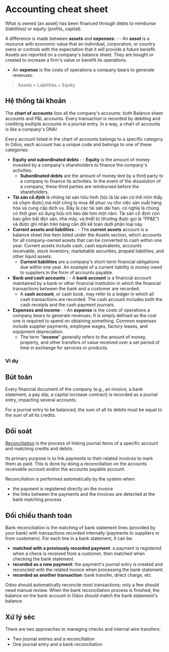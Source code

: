 # Accounting cheat sheet

What is owned (an asset) has been financed through debts to reimburse (liabilities) or equity
(profits, capital).

A difference is made between **assets** and **expenses**:
: - An **asset** is a resource with economic value that an individual, corporation, or country owns
    or controls with the expectation that it will provide a future benefit. Assets are reported on
    a company's balance sheet. They are bought or created to increase a firm's value or benefit its
    operations.
  - An **expense** is the costs of operations a company bears to generate revenues.

> Assets = Liabilities + Equity

## Hệ thống tài khoản

The **chart of accounts** lists all the company's accounts: both Balance sheet accounts and P&L
accounts. Every transaction is recorded by debiting and crediting multiple accounts in a journal
entry. In a way, a chart of accounts is like a company's DNA!

Every account listed in the chart of accounts belongs to a specific category. In Odoo, each account
has a unique code and belongs to one of these categories:

- **Equity and subordinated debts**
  : - **Equity** is the amount of money invested by a company's shareholders to finance the
      company's activities.
    - **Subordinated debts** are the amount of money lent by a third party to a company to finance
      its activities. In the event of the dissolution of a company, these third parties are
      reimbursed before the shareholders.
- **Tài sản cố định** là những tài sản hữu hình (tức là tài sản có thể nhìn thấy và chạm được) mà một công ty mua để phục vụ cho việc sản xuất hàng hóa và cung cấp dịch vụ. Đây là các tài sản dài hạn, có nghĩa là chúng có thời gian sử dụng hữu ích kéo dài hơn một năm. Tài sản cố định còn bao gồm bất độn sản, nhà máy, và thiết bị (thường được gọi là “PP&E”) và được ghi nhận trên bảng cân đối kế toán dưới phân loại này.
- **Current assets and liabilities**
  : - The **current assets** account is a balance sheet line item listed under the Assets section,
      which accounts for all company-owned assets that can be converted to cash within one year.
      Current assets include cash, cash equivalents, accounts receivable, stock inventory,
      marketable securities, prepaid liabilities, and other liquid assets.
    - **Current liabilities** are a company's short-term financial obligations due within one year.
      An example of a current liability is money owed to suppliers in the form of accounts payable.
- **Bank and cash accounts**
  : - A **bank account** is a financial account maintained by a bank or other financial institution
      in which the financial transactions between the bank and a customer are recorded.
    - A **cash account**, or cash book, may refer to a ledger in which all cash transactions are
      recorded. The cash account includes both the cash receipts and the cash payment journals.
- **Expenses and income**
  : - An **expense** is the costs of operations a company bears to generate revenues. It is simply
      defined as the cost one is required to spend on obtaining something. Common expenses include
      supplier payments, employee wages, factory leases, and equipment depreciation.
    - The term "**income**" generally refers to the amount of money, property, and other transfers
      of value received over a set period of time in exchange for services or products.

### Ví dụ

<a id="cheat-sheet-journals"></a>

## Bút toán

Every financial document of the company (e.g., an invoice, a bank statement, a pay slip, a capital
increase contract) is recorded as a journal entry, impacting several accounts.

For a journal entry to be balanced, the sum of all its debits must be equal to the sum of all its
credits.

<a id="accounting-reconciliation"></a>

## Đối soát

[Reconciliation](applications/finance/accounting/bank/reconciliation.md) is the process of linking
journal items of a specific account and matching credits and debits.

Its primary purpose is to link payments to their related invoices to mark them as paid. This is done
by doing a reconciliation on the accounts receivable account and/or the accounts payable account.

Reconciliation is performed automatically by the system when:

- the payment is registered directly on the invoice
- the links between the payments and the invoices are detected at the bank matching process

## Đối chiếu thanh toán

Bank reconciliation is the matching of bank statement lines (provided by your bank) with
transactions recorded internally (payments to suppliers or from customers). For each line in a bank
statement, it can be:

- **matched with a previously recorded payment**: a payment is registered when a check is received
  from a customer, then matched when checking the bank statement.
- **recorded as a new payment**: the payment's journal entry is created and reconciled with the
  related invoice when processing the bank statement.
- **recorded as another transaction**: bank transfer, direct charge, etc.

Odoo should automatically reconcile most transactions; only a few should need manual review. When
the bank reconciliation process is finished, the balance on the bank account in Odoo should match
the bank statement's balance.

## Xử lý séc

There are two approaches to managing checks and internal wire transfers:

- Two journal entries and a reconciliation
- One journal entry and a bank reconciliation
